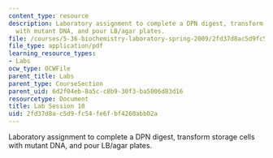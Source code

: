 ```yaml
---
content_type: resource
description: Laboratory assignment to complete a DPN digest, transform storage cells
  with mutant DNA, and pour LB/agar plates.
file: /courses/5-36-biochemistry-laboratory-spring-2009/2fd37d8ac5d9fc54fe6fbf4260abb02a_ses10.pdf
file_type: application/pdf
learning_resource_types:
- Labs
ocw_type: OCWFile
parent_title: Labs
parent_type: CourseSection
parent_uid: 6d2f04eb-8a5c-c8b9-30f3-ba5006d83d16
resourcetype: Document
title: Lab Session 10
uid: 2fd37d8a-c5d9-fc54-fe6f-bf4260abb02a
---
```

Laboratory assignment to complete a DPN digest, transform storage cells with mutant DNA, and pour LB/agar plates.


